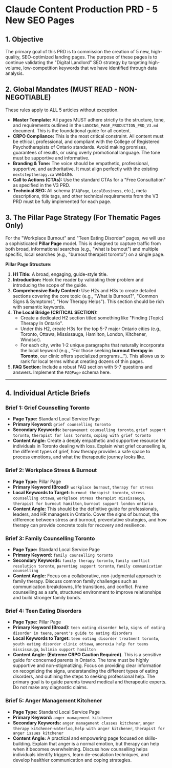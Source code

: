 # Claude Content Production PRD - 5 New SEO Pages

## 1. Objective

The primary goal of this PRD is to commission the creation of 5 new, high-quality, SEO-optimized landing pages. The purpose of these pages is to continue validating the "Digital Landlord" SEO strategy by targeting high-volume, low-competition keywords that we have identified through data analysis.

## 2. Global Mandates (MUST READ - NON-NEGOTIABLE)

These rules apply to ALL 5 articles without exception.

*   **Master Template:** All pages MUST adhere strictly to the structure, tone, and requirements outlined in the `LANDING_PAGE_PRODUCTION_PRD_V3.md` document. This is the foundational guide for all content.
*   **CRPO Compliance:** This is the most critical constraint. All content must be ethical, professional, and compliant with the College of Registered Psychotherapists of Ontario standards. Avoid making promises, guarantees of results, or using overly promotional language. The tone must be supportive and informative.
*   **Branding & Tone:** The voice should be empathetic, professional, supportive, and authoritative. It must align perfectly with the existing `nextsteptherapy.ca` website.
*   **Call to Actions (CTAs):** Use the standard CTAs for a "Free Consultation" as specified in the V3 PRD.
*   **Technical SEO:** All schema (`FAQPage`, `LocalBusiness`, etc.), meta descriptions, title tags, and other technical requirements from the V3 PRD must be fully implemented for each page.

## 3. The Pillar Page Strategy (For Thematic Pages Only)

For the "Workplace Burnout" and "Teen Eating Disorder" pages, we will use a sophisticated **Pillar Page** model. This is designed to capture traffic from both broad, informational searches (e.g., "what is burnout") and multiple specific, local searches (e.g., "burnout therapist toronto") on a single page.

**Pillar Page Structure:**

1.  **H1 Title:** A broad, engaging, guide-style title.
2.  **Introduction:** Hook the reader by validating their problem and introducing the scope of the guide.
3.  **Comprehensive Body Content:** Use H2s and H3s to create detailed sections covering the core topic (e.g., "What is Burnout?", "Common Signs & Symptoms", "How Therapy Helps"). This section should be rich with semantic keywords.
4.  **The Local Bridge (CRITICAL SECTION):**
    *   Create a dedicated H2 section titled something like "Finding [Topic] Therapy In Ontario".
    *   Under this H2, create H3s for the top 5-7 major Ontario cities (e.g., Toronto, Ottawa, Mississauga, Hamilton, London, Kitchener, Windsor).
    *   For each city, write 1-2 unique paragraphs that naturally incorporate the local keyword (e.g., "For those seeking **burnout therapy in Toronto**, our clinic offers specialized programs..."). This allows us to rank for local terms without creating dozens of thin pages.
5.  **FAQ Section:** Include a robust FAQ section with 5-7 questions and answers. Implement the `FAQPage` schema here.

---

## 4. Individual Article Briefs

### Brief 1: Grief Counselling Toronto
*   **Page Type:** Standard Local Service Page
*   **Primary Keyword:** `grief counselling toronto`
*   **Secondary Keywords:** `bereavement counselling toronto`, `grief support toronto`, `therapist for loss toronto`, `coping with grief toronto`
*   **Content Angle:** Create a deeply empathetic and supportive resource for individuals in Toronto dealing with loss. Explain what grief counselling is, the different types of grief, how therapy provides a safe space to process emotions, and what the therapeutic journey looks like.

### Brief 2: Workplace Stress & Burnout
*   **Page Type:** Pillar Page
*   **Primary Keyword (Broad):** `workplace burnout`, `therapy for stress`
*   **Local Keywords to Target:** `burnout therapist toronto`, `stress counselling ottawa`, `workplace stress therapist mississauga`, `therapist for burnout hamilton`, `burnout support london ontario`
*   **Content Angle:** This should be the definitive guide for professionals, leaders, and HR managers in Ontario. Cover the signs of burnout, the difference between stress and burnout, preventative strategies, and how therapy can provide concrete tools for recovery and resilience.

### Brief 3: Family Counselling Toronto
*   **Page Type:** Standard Local Service Page
*   **Primary Keyword:** `family counselling toronto`
*   **Secondary Keywords:** `family therapy toronto`, `family conflict resolution toronto`, `parenting support toronto`, `family communication counselling`
*   **Content Angle:** Focus on a collaborative, non-judgmental approach to family therapy. Discuss common family challenges such as communication breakdowns, life transitions, and conflict. Frame counselling as a safe, structured environment to improve relationships and build stronger family bonds.

### Brief 4: Teen Eating Disorders
*   **Page Type:** Pillar Page
*   **Primary Keyword (Broad):** `teen eating disorder help`, `signs of eating disorder in teens`, `parent's guide to eating disorders`
*   **Local Keywords to Target:** `teen eating disorder treatment toronto`, `youth eating disorder clinic ottawa`, `anorexia help for teens mississauga`, `bulimia support hamilton`
*   **Content Angle:** **(Extreme CRPO Caution Required)**. This is a sensitive guide for concerned parents in Ontario. The tone must be highly supportive and non-stigmatizing. Focus on providing clear information on recognizing the signs, understanding the different types of eating disorders, and outlining the steps to seeking professional help. The primary goal is to guide parents toward medical and therapeutic experts. Do not make any diagnostic claims.

### Brief 5: Anger Management Kitchener
*   **Page Type:** Standard Local Service Page
*   **Primary Keyword:** `anger management kitchener`
*   **Secondary Keywords:** `anger management classes kitchener`, `anger therapy kitchener-waterloo`, `help with anger kitchener`, `therapist for anger issues kitchener`
*   **Content Angle:** A practical and empowering page focused on skills-building. Explain that anger is a normal emotion, but therapy can help when it becomes overwhelming. Discuss how counselling helps individuals identify triggers, learn de-escalation techniques, and develop healthier communication and coping strategies.
